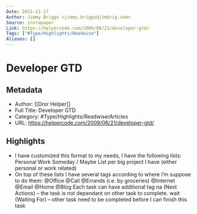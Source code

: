 ```yaml
---
Date: 2021-11-17
Author: Jimmy Briggs <jimmy.briggs@jimbrig.com>
Source: instapaper
Link: https://helpercode.com/2009/06/21/developer-gtd/
Tags: ["#Type/Highlights/Readwise"]
Aliases: []
---
```

# Developer GTD

## Metadata
- Author: [[Dror Helper]]
- Full Title: Developer GTD
- Category: #Type/Highlights/Readwise/Articles
- URL: https://helpercode.com/2009/06/21/developer-gtd/

## Highlights
- I have customized this format to my needs, I have the following lists:
  Personal
  Work
  Someday / Maybe
  List per big project I have (either personal or work related)
- On top of these lists I have several tags according to where I’m suppose to do them:
  @Office
  @Call
  @Errands (i.e. by groceries)
  @Internet
  @Email
  @Home
  @Blog
  Each task can have additional tag
  na (Next Actions) – the task is not dependant on other task to complete.
  wait (Waiting For) – other task need to be completed before I can finish this task
